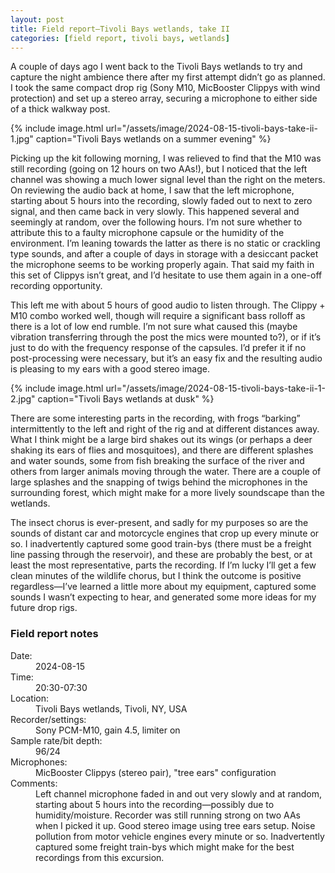 ```yaml
---
layout: post
title: Field report—Tivoli Bays wetlands, take II
categories: [field report, tivoli bays, wetlands]
---
```


A couple of days ago I went back to the Tivoli Bays wetlands to try and capture the night ambience there after my first attempt didn’t go as planned. <!--more-->I took the same compact drop rig (Sony M10, MicBooster Clippys with wind protection) and set up a stereo array, securing a microphone to either side of a thick walkway post.

{% include image.html url="/assets/image/2024-08-15-tivoli-bays-take-ii-1.jpg" caption="Tivoli Bays wetlands on a summer evening" %}

Picking up the kit following morning, I was relieved to find that the M10 was still recording (going on 12 hours on two AAs!), but I noticed that the left channel was showing a much lower signal level than the right on the meters. On reviewing the audio back at home, I saw that the left microphone, starting about 5 hours into the recording, slowly faded out to next to zero signal, and then came back in very slowly. This happened several and seemingly at random, over the following hours. I’m not sure whether to attribute this to a faulty microphone capsule or the humidity of the environment. I’m leaning towards the latter as there is no static or crackling type sounds, and after a couple of days in storage with a desiccant packet the microphone seems to be working properly again. That said my faith in this set of Clippys isn’t great, and I’d hesitate to  use them again in a one-off recording opportunity.

This left me with about 5 hours of good audio to listen through. The Clippy + M10 combo worked well, though will require a significant bass rolloff as there is a lot of low end rumble. I’m not sure what caused this (maybe vibration transferring through the post the mics were mounted to?), or if it’s just to do with the frequency response of the capsules. I’d prefer it if no post-processing were necessary, but it’s an easy fix and the resulting audio is pleasing to my ears with a good stereo image.

{% include image.html url="/assets/image/2024-08-15-tivoli-bays-take-ii-1-2.jpg" caption="Tivoli Bays wetlands at dusk" %}

There are some interesting parts in the recording, with frogs “barking” intermittently to the left and right of the rig and at different distances away. What I think might be a large bird shakes out its wings (or perhaps a deer shaking its ears of flies and mosquitoes), and there are different splashes and water sounds, some from fish breaking the surface of the river and others from larger animals moving through the water. There are a couple of large splashes and the snapping of twigs behind the microphones in the surrounding forest, which might make for a more lively soundscape than the wetlands.

The insect chorus is ever-present, and sadly for my purposes so are the sounds of distant car and motorcycle engines that crop up every minute or so. I inadvertently captured some good train-bys (there must be a freight line passing through the reservoir), and these are probably the best, or at least the most representative, parts the recording. If I’m lucky I’ll get a few clean minutes of the wildlife chorus, but I think the outcome is positive regardless—I’ve learned a little more about my equipment, captured some sounds I wasn’t expecting to hear, and generated some more ideas for my future drop rigs.

<div class="report-notes">
	<h3>Field report notes</h3>
	<dl>
		<dt>Date:</dt> 
			<dd>2024-08-15</dd>
		<dt>Time:</dt> 
			<dd>20:30-07:30</dd>
		<dt>Location:</dt> 
			<dd>Tivoli Bays wetlands, Tivoli, NY, USA</dd>
		<dt>Recorder/settings:</dt> 
			<dd>Sony PCM-M10, gain 4.5, limiter on</dd>
		<dt>Sample rate/bit depth:</dt> 
			<dd>96/24</dd>
		<dt>Microphones:</dt> 
			<dd>MicBooster Clippys (stereo pair), "tree ears" configuration</dd>
		<dt class="details">Comments:</dt> 
			<dd>Left channel microphone faded in and out very slowly and at random, starting about 5 hours into the recording—possibly due to humidity/moisture. Recorder was still running strong on two AAs when I picked it up. Good stereo image using tree ears setup. Noise pollution from motor vehicle engines every minute or so. Inadvertently captured some freight train-bys which might make for the best recordings from this excursion.</dd>
	</dl>
</div>
